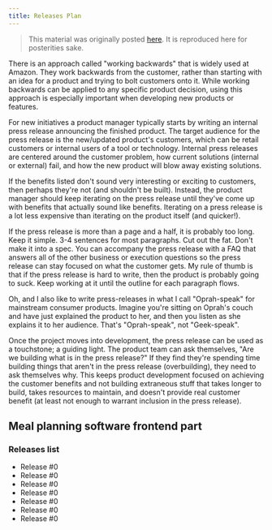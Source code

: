 ```yaml
---
title: Releases Plan
---
```



> This material was originally posted [here](http://www.quora.com/What-is-Amazons-approach-to-product-development-and-product-management). It is reproduced here for posterities sake.

There is an approach called "working backwards" that is widely used at Amazon. They work backwards from the customer, rather than starting with an idea for a product and trying to bolt customers onto it. While working backwards can be applied to any specific product decision, using this approach is especially important when developing new products or features.

For new initiatives a product manager typically starts by writing an internal press release announcing the finished product. The target audience for the press release is the new/updated product's customers, which can be retail customers or internal users of a tool or technology. Internal press releases are centered around the customer problem, how current solutions \(internal or external\) fail, and how the new product will blow away existing solutions.

If the benefits listed don't sound very interesting or exciting to customers, then perhaps they're not \(and shouldn't be built\). Instead, the product manager should keep iterating on the press release until they've come up with benefits that actually sound like benefits. Iterating on a press release is a lot less expensive than iterating on the product itself \(and quicker!\).

If the press release is more than a page and a half, it is probably too long. Keep it simple. 3-4 sentences for most paragraphs. Cut out the fat. Don't make it into a spec. You can accompany the press release with a FAQ that answers all of the other business or execution questions so the press release can stay focused on what the customer gets. My rule of thumb is that if the press release is hard to write, then the product is probably going to suck. Keep working at it until the outline for each paragraph flows.

Oh, and I also like to write press-releases in what I call "Oprah-speak" for mainstream consumer products. Imagine you're sitting on Oprah's couch and have just explained the product to her, and then you listen as she explains it to her audience. That's "Oprah-speak", not "Geek-speak".

Once the project moves into development, the press release can be used as a touchstone; a guiding light. The product team can ask themselves, "Are we building what is in the press release?" If they find they're spending time building things that aren't in the press release \(overbuilding\), they need to ask themselves why. This keeps product development focused on achieving the customer benefits and not building extraneous stuff that takes longer to build, takes resources to maintain, and doesn't provide real customer benefit \(at least not enough to warrant inclusion in the press release\).

## Meal planning software frontend part

### Releases list

* Release \#0
* Release \#0
* Release \#0
* Release \#0
* Release \#0
* Release \#0
* Release \#0
